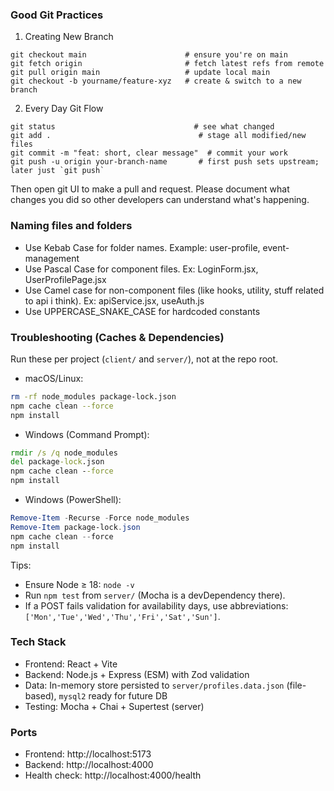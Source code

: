 ### Good Git Practices

1) Creating New Branch
```
git checkout main                      # ensure you're on main
git fetch origin                       # fetch latest refs from remote
git pull origin main                   # update local main
git checkout -b yourname/feature-xyz   # create & switch to a new branch
```

2) Every Day Git Flow
```
git status                               # see what changed
git add .                                 # stage all modified/new files
git commit -m "feat: short, clear message"  # commit your work
git push -u origin your-branch-name       # first push sets upstream; later just `git push`
```
Then open git UI to make a pull and request. Please document what changes you did so other developers can understand what's happening. 


### Naming files and folders
- Use Kebab Case for folder names. Example: user-profile, event-management
- Use Pascal Case for component files. Ex: LoginForm.jsx, UserProfilePage.jsx
- Use Camel case for non-component files (like hooks, utility, stuff related to api i think). Ex: apiService.jsx, useAuth.js
- Use UPPERCASE_SNAKE_CASE for hardcoded constants


### Troubleshooting (Caches & Dependencies)

Run these per project (`client/` and `server/`), not at the repo root.

- macOS/Linux:
```bash
rm -rf node_modules package-lock.json
npm cache clean --force
npm install
```

- Windows (Command Prompt):
```bat
rmdir /s /q node_modules
del package-lock.json
npm cache clean --force
npm install
```

- Windows (PowerShell):
```powershell
Remove-Item -Recurse -Force node_modules
Remove-Item package-lock.json
npm cache clean --force
npm install
```

Tips:
- Ensure Node ≥ 18: `node -v`
- Run `npm test` from `server/` (Mocha is a devDependency there).
- If a POST fails validation for availability days, use abbreviations: `['Mon','Tue','Wed','Thu','Fri','Sat','Sun']`.


### Tech Stack

- Frontend: React + Vite
- Backend: Node.js + Express (ESM) with Zod validation
- Data: In-memory store persisted to `server/profiles.data.json` (file-based), `mysql2` ready for future DB
- Testing: Mocha + Chai + Supertest (server)

### Ports

- Frontend: http://localhost:5173
- Backend: http://localhost:4000
- Health check: http://localhost:4000/health